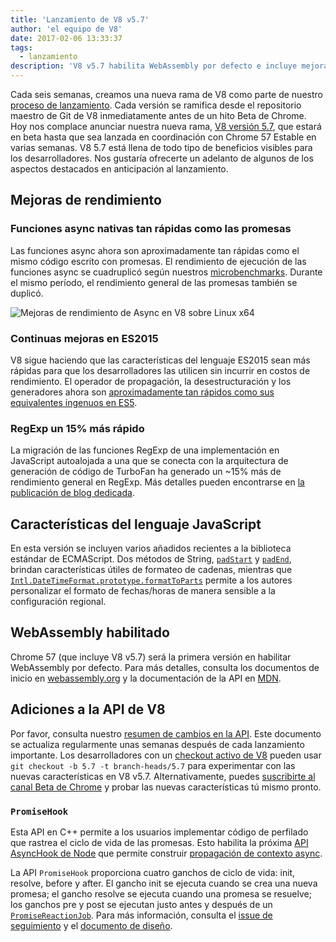 ```yaml
---
title: 'Lanzamiento de V8 v5.7'
author: 'el equipo de V8'
date: 2017-02-06 13:33:37
tags:
  - lanzamiento
description: 'V8 v5.7 habilita WebAssembly por defecto e incluye mejoras de rendimiento y mayor soporte para características del lenguaje ECMAScript.'
---
```

Cada seis semanas, creamos una nueva rama de V8 como parte de nuestro [proceso de lanzamiento](/docs/release-process). Cada versión se ramifica desde el repositorio maestro de Git de V8 inmediatamente antes de un hito Beta de Chrome. Hoy nos complace anunciar nuestra nueva rama, [V8 versión 5.7](https://chromium.googlesource.com/v8/v8.git/+log/branch-heads/5.7), que estará en beta hasta que sea lanzada en coordinación con Chrome 57 Estable en varias semanas. V8 5.7 está llena de todo tipo de beneficios visibles para los desarrolladores. Nos gustaría ofrecerte un adelanto de algunos de los aspectos destacados en anticipación al lanzamiento.

<!--truncate-->
## Mejoras de rendimiento

### Funciones async nativas tan rápidas como las promesas

Las funciones async ahora son aproximadamente tan rápidas como el mismo código escrito con promesas. El rendimiento de ejecución de las funciones async se cuadruplicó según nuestros [microbenchmarks](https://codereview.chromium.org/2577393002). Durante el mismo período, el rendimiento general de las promesas también se duplicó.

![Mejoras de rendimiento de Async en V8 sobre Linux x64](/_img/v8-release-57/async.png)

### Continuas mejoras en ES2015

V8 sigue haciendo que las características del lenguaje ES2015 sean más rápidas para que los desarrolladores las utilicen sin incurrir en costos de rendimiento. El operador de propagación, la desestructuración y los generadores ahora son [aproximadamente tan rápidos como sus equivalentes ingenuos en ES5](https://fhinkel.github.io/six-speed/).

### RegExp un 15% más rápido

La migración de las funciones RegExp de una implementación en JavaScript autoalojada a una que se conecta con la arquitectura de generación de código de TurboFan ha generado un ~15% más de rendimiento general en RegExp. Más detalles pueden encontrarse en [la publicación de blog dedicada](/blog/speeding-up-regular-expressions).

## Características del lenguaje JavaScript

En esta versión se incluyen varios añadidos recientes a la biblioteca estándar de ECMAScript. Dos métodos de String, [`padStart`](https://developer.mozilla.org/en-US/docs/Web/JavaScript/Reference/Global_Objects/String/padStart) y [`padEnd`](https://developer.mozilla.org/en-US/docs/Web/JavaScript/Reference/Global_Objects/String/padEnd), brindan características útiles de formateo de cadenas, mientras que [`Intl.DateTimeFormat.prototype.formatToParts`](https://developer.mozilla.org/en-US/docs/Web/JavaScript/Reference/Global_Objects/DateTimeFormat/formatToParts) permite a los autores personalizar el formato de fechas/horas de manera sensible a la configuración regional.

## WebAssembly habilitado

Chrome 57 (que incluye V8 v5.7) será la primera versión en habilitar WebAssembly por defecto. Para más detalles, consulta los documentos de inicio en [webassembly.org](http://webassembly.org/) y la documentación de la API en [MDN](https://developer.mozilla.org/en-US/docs/WebAssembly/API).

## Adiciones a la API de V8

Por favor, consulta nuestro [resumen de cambios en la API](https://docs.google.com/document/d/1g8JFi8T_oAE_7uAri7Njtig7fKaPDfotU6huOa1alds/edit). Este documento se actualiza regularmente unas semanas después de cada lanzamiento importante. Los desarrolladores con un [checkout activo de V8](/docs/source-code#using-git) pueden usar `git checkout -b 5.7 -t branch-heads/5.7` para experimentar con las nuevas características en V8 v5.7. Alternativamente, puedes [suscribirte al canal Beta de Chrome](https://www.google.com/chrome/browser/beta.html) y probar las nuevas características tú mismo pronto.

### `PromiseHook`

Esta API en C++ permite a los usuarios implementar código de perfilado que rastrea el ciclo de vida de las promesas. Esto habilita la próxima [API AsyncHook de Node](https://github.com/nodejs/node-eps/pull/18) que permite construir [propagación de contexto async](https://docs.google.com/document/d/1tlQ0R6wQFGqCS5KeIw0ddoLbaSYx6aU7vyXOkv-wvlM/edit#).

La API `PromiseHook` proporciona cuatro ganchos de ciclo de vida: init, resolve, before y after. El gancho init se ejecuta cuando se crea una nueva promesa; el gancho resolve se ejecuta cuando una promesa se resuelve; los ganchos pre y post se ejecutan justo antes y después de un [`PromiseReactionJob`](https://tc39.es/ecma262/#sec-promisereactionjob). Para más información, consulta el [issue de seguimiento](https://bugs.chromium.org/p/v8/issues/detail?id=4643) y el [documento de diseño](https://docs.google.com/document/d/1rda3yKGHimKIhg5YeoAmCOtyURgsbTH_qaYR79FELlk/edit).
